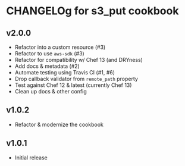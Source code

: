 # CHANGELOg for s3_put cookbook

## v2.0.0

* Refactor into a custom resource (#3)
* Refactor to use `aws-sdk` (#3)
* Refactor for compatibility w/ Chef 13 (and DRYness)
* Add docs & metadata (#2)
* Automate testing using Travis CI (#1, #6)
* Drop callback validator from `remote_path` property
* Test against Chef 12 & latest (currently Chef 13)
* Clean up docs & other config

## v1.0.2

* Refactor & modernize the cookbook

## v1.0.1

* Initial release
